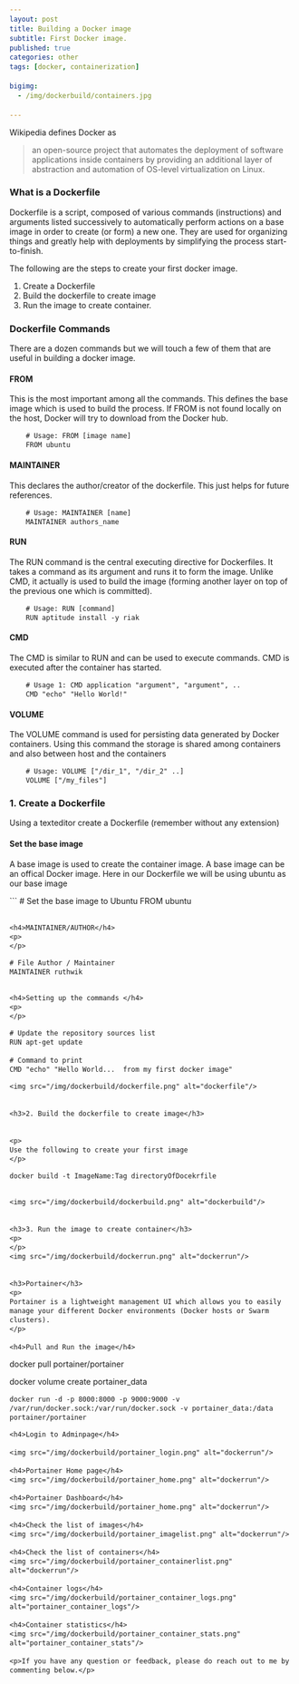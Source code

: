 ```yaml
---
layout: post
title: Building a Docker image
subtitle: First Docker image.
published: true
categories: other
tags: [docker, containerization]

bigimg:
  - /img/dockerbuild/containers.jpg

---
```


<p>
Wikipedia defines Docker as
</p>

> an open-source project that automates the deployment of software applications inside containers by providing an additional layer of abstraction and automation of OS-level virtualization on Linux.


<h3>What is a Dockerfile</h3>
<p>
Dockerfile is a script, composed of various commands (instructions) and arguments listed successively to automatically perform actions on a base image
in order to create (or form) a new one.
They are used for organizing things and greatly help with deployments by simplifying the process start-to-finish.

The following are the steps to create your first docker image.
<ol>
	<li> Create a Dockerfile </li>
	<li> Build the dockerfile to create image </li>
	<li> Run the image to create container. </li>

</ol>

</p>

<h3>Dockerfile Commands</h3>
<p>
There are a dozen commands but we will touch a few of them that are useful in building a docker image.
</p>

<h4>FROM</h4>
<p>
This is the most important among all the commands. This defines the base image which is used to build the process. If
FROM is not found locally on the host, Docker will try to download from the Docker hub.
</p>

```
	# Usage: FROM [image name]
	FROM ubuntu
```

<h4>MAINTAINER</h4>
<p>
This declares the author/creator of the dockerfile. This just helps for future references.
</p>

```
	# Usage: MAINTAINER [name]
	MAINTAINER authors_name
```

<h4>RUN</h4>
<p>
The RUN command is the central executing directive for Dockerfiles. It takes a command as its argument and runs it to form the image.
Unlike CMD, it actually is used to build the image (forming another layer on top of the previous one which is committed).
</p>

```
	# Usage: RUN [command]
	RUN aptitude install -y riak
```

<h4>CMD</h4>
<p>
The CMD is similar to RUN and can be used to execute commands. CMD is executed after the container has started.
</p>

```
	# Usage 1: CMD application "argument", "argument", ..
	CMD "echo" "Hello World!"
```

<h4>VOLUME</h4>
<p>
The VOLUME command is used for persisting data generated by Docker containers. Using this command the storage is shared among containers and also between
host and the containers
</p>

```
	# Usage: VOLUME ["/dir_1", "/dir_2" ..]
	VOLUME ["/my_files"]
```

<h3>1. Create a Dockerfile</h3>
<p>
Using a texteditor create a Dockerfile (remember without any extension)
</p>

<h4>Set the base image</h4>
<p>
A base image is used to create the container image. A base image can be an offical Docker image. Here in our Dockerfile we will be using
ubuntu as our base image
</p>
```
	# Set the base image to Ubuntu
	FROM ubuntu

```

<h4>MAINTAINER/AUTHOR</h4>
<p>
</p>
```
	# File Author / Maintainer
	MAINTAINER ruthwik

```

<h4>Setting up the commands </h4>
<p>
</p>
```
	# Update the repository sources list
	RUN apt-get update

	# Command to print
	CMD "echo" "Hello World...  from my first docker image"

```
<img src="/img/dockerbuild/dockerfile.png" alt="dockerfile"/>


<h3>2. Build the dockerfile to create image</h3>


<p>
Use the following to create your first image
</p>

```
	docker build -t ImageName:Tag directoryOfDocekrfile

```

<img src="/img/dockerbuild/dockerbuild.png" alt="dockerbuild"/>


<h3>3. Run the image to create container</h3>
<p>
</p>
<img src="/img/dockerbuild/dockerrun.png" alt="dockerrun"/>


<h3>Portainer</h3>
<p>
Portainer is a lightweight management UI which allows you to easily manage your different Docker environments (Docker hosts or Swarm clusters).
</p>

<h4>Pull and Run the image</h4>

```
  docker pull portainer/portainer

  docker volume create portainer_data

	docker run -d -p 8000:8000 -p 9000:9000 -v /var/run/docker.sock:/var/run/docker.sock -v portainer_data:/data portainer/portainer

```
<h4>Login to Adminpage</h4>

<img src="/img/dockerbuild/portainer_login.png" alt="dockerrun"/>

<h4>Portainer Home page</h4>
<img src="/img/dockerbuild/portainer_home.png" alt="dockerrun"/>

<h4>Portainer Dashboard</h4>
<img src="/img/dockerbuild/portainer_home.png" alt="dockerrun"/>

<h4>Check the list of images</h4>
<img src="/img/dockerbuild/portainer_imagelist.png" alt="dockerrun"/>

<h4>Check the list of containers</h4>
<img src="/img/dockerbuild/portainer_containerlist.png" alt="dockerrun"/>

<h4>Container logs</h4>
<img src="/img/dockerbuild/portainer_container_logs.png" alt="portainer_container_logs"/>

<h4>Container statistics</h4>
<img src="/img/dockerbuild/portainer_container_stats.png" alt="portainer_container_stats"/>

<p>If you have any question or feedback, please do reach out to me by commenting below.</p>
